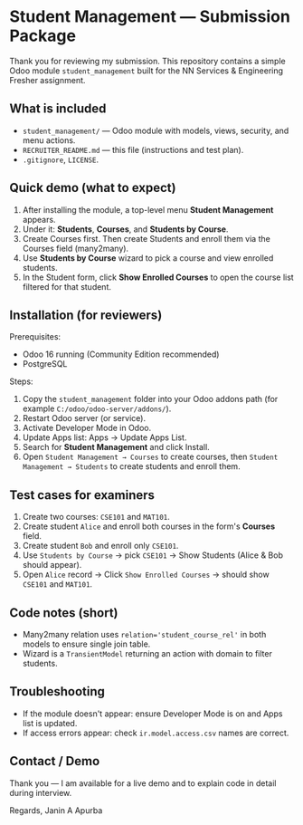 # Student Management — Submission Package

Thank you for reviewing my submission. This repository contains a simple Odoo module `student_management` built for the NN Services & Engineering Fresher assignment.

## What is included
- `student_management/` — Odoo module with models, views, security, and menu actions.
- `RECRUITER_README.md` — this file (instructions and test plan).
- `.gitignore`, `LICENSE`.

## Quick demo (what to expect)
1. After installing the module, a top-level menu **Student Management** appears.
2. Under it: **Students**, **Courses**, and **Students by Course**.
3. Create Courses first. Then create Students and enroll them via the Courses field (many2many).
4. Use **Students by Course** wizard to pick a course and view enrolled students.
5. In the Student form, click **Show Enrolled Courses** to open the course list filtered for that student.

## Installation (for reviewers)
Prerequisites:
- Odoo 16 running (Community Edition recommended)
- PostgreSQL

Steps:
1. Copy the `student_management` folder into your Odoo addons path (for example `C:/odoo/odoo-server/addons/`).
2. Restart Odoo server (or service).
3. Activate Developer Mode in Odoo.
4. Update Apps list: Apps → Update Apps List.
5. Search for **Student Management** and click Install.
6. Open `Student Management → Courses` to create courses, then `Student Management → Students` to create students and enroll them.

## Test cases for examiners
1. Create two courses: `CSE101` and `MAT101`.
2. Create student `Alice` and enroll both courses in the form's **Courses** field.
3. Create student `Bob` and enroll only `CSE101`.
4. Use `Students by Course` → pick `CSE101` → Show Students (Alice & Bob should appear).
5. Open `Alice` record → Click `Show Enrolled Courses` → should show `CSE101` and `MAT101`.

## Code notes (short)
- Many2many relation uses `relation='student_course_rel'` in both models to ensure single join table.
- Wizard is a `TransientModel` returning an action with domain to filter students.

## Troubleshooting
- If the module doesn't appear: ensure Developer Mode is on and Apps list is updated.
- If access errors appear: check `ir.model.access.csv` names are correct.

## Contact / Demo

Thank you — I am available for a live demo and to explain code in detail during interview.

Regards,
Janin A Apurba
